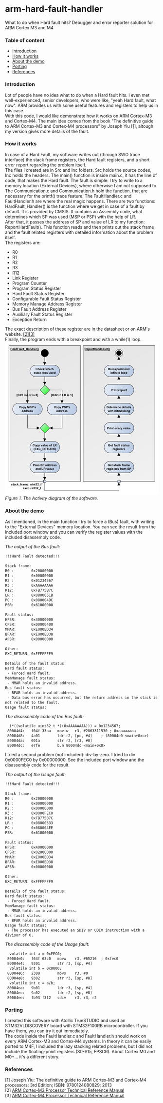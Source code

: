 # arm-hard-fault-handler
What to do when Hard fault hits? Debugger and error reporter solution for ARM Cortex M3 and M4.

### Table of content
- [Introduction](#introduction)
- [How it works](#how-it-works)
- [About the demo](#about-the-demo)
- [Porting](#porting)
- [References](#references)


### Introduction
Lot of people have no idea what to do when a Hard fault hits. I even met well-experienced, senior developers, who were like, "yeah Hard fault, what now". ARM provides us with some useful features and registers to help us in this case.<br>
With this code, I would like demonstrate how it works on ARM Cortex-M3 and Cortex-M4. The main idea comes from the book "The definitive guide to ARM Cortex-M3 and Cortex-M4 processors" by Joseph Yiu [[1]](#references), altough my version gives more details of the fault.

### How it works
In case of a Hard Fault, my software writes out (through SWO trace interface) the stack frame registers, the Hard fault registers, and a short error report regarding the problem itself.<br>
The files I created are in Src and Inc folders. Src holds the source codes, Inc holds the headers. The main() function is inside main.c, it has the line of code, that makes the Hard fault. The fault is simple: I try to write to a memory location (External Devices), where otherwise I am not supposed to. The Communication.c and Communication.h hold the function, that are necessary for the printf() trace feature. The FaultHandler.c and FaultHandler.h are where the real magic happens. There are two functions: HardFault_Handler() is the function where we get in case of a fault by default. It is provided by CMSIS. It contains an Assembly code, what determines which SP was used (MSP or PSP) with the help of LR.<br>
After that, it passes the address of SP and value of LR to my function: ReportHardFault(). This function reads and then prints out the stack frame and the fault related registers with detailed information about the problem itself.<br>
The registers are:
- R0
- R1
- R2
- R3
- R12
- Link Register
- Program Counter
- Program Status Register
- Hard Fault Status Register
- Configurable Fault Status Register
- Memory Manage Address Register
- Bus Fault Address Register
- Auxiliary Fault Status Register
- Exception Return

The exact description of these register are in the datasheet or on ARM's website. [[2]](#references)[[3]](#references) <br>
Finally, the program ends with a breakpoint and with a while(1) loop.
<br><img src="https://raw.githubusercontent.com/ferenc-nemeth/arm-hard-fault-handler/master/Design/FaultHandler.png" ><br>
*Figure 1. The Activity diagram of the software.*

### About the demo
As I mentioned, in the main function I try to force a (Bus) fault, with writing to the "External Devices" memory location. You can see the result from the included port window and you can verify the register values with the included disassembly code.

*The output of the Bus fault:*
```
!!!Hard Fault detected!!!

Stack frame:
R0 :        0x20000000
R1 :        0x00000000
R2 :        0x01234567
R3 :        0xAAAAAAAA
R12:        0xFB775B7C
LR :        0x0800051B
PC :        0x080004DC
PSR:        0x61000000

Fault status:
HFSR:       0x40000000
CFSR:       0x00000400
MMAR:       0xE000ED34
BFAR:       0xE000ED38
AFSR:       0x00000000

Other:
EXC_RETURN: 0xFFFFFFF9

Details of the fault status:
Hard fault status:
 - Forced Hard fault.
MemManage fault status:
 - MMAR holds an invalid address.
Bus fault status:
 - BFAR holds an invalid address.
 - Data bus error has occurred, but the return address in the stack is not related to the fault.
Usage fault status:

```

*The disassembly code of the Bus fault:*
```assembly
  (*((volatile uint32_t *)(0xAAAAAAAA))) = 0x1234567;
 80004d4:	f04f 33aa 	mov.w	r3, #2863311530	; 0xaaaaaaaa
 80004d8:	4a01      	ldr	r2, [pc, #4]	; (80004e0 <main+0xc>)
 80004da:	601a      	str	r2, [r3, #0]
 80004dc:	e7fe      	b.n	80004dc <main+0x8>
```

I tried a second problem (not included): div-by-zero. I tried to div 0x0000FEC0 by 0x00000000. See the included port window and the disassembly code for the result.

*The output of the Usage fault:*
```
!!!Hard Fault detected!!!

Stack frame:
R0 :        0x20000000
R1 :        0x00000000
R2 :        0x00000000
R3 :        0x0000FEC0
R12:        0xFB775B7C
LR :        0x08000533
PC :        0x080004EE
PSR:        0x61000000

Fault status:
HFSR:       0x40000000
CFSR:       0x02000000
MMAR:       0xE000ED34
BFAR:       0xE000ED38
AFSR:       0x00000000

Other:
EXC_RETURN: 0xFFFFFFF9

Details of the fault status:
Hard fault status:
 - Forced Hard fault.
MemManage fault status:
 - MMAR holds an invalid address.
Bus fault status:
 - BFAR holds an invalid address.
Usage fault status:
 - The processor has executed an SDIV or UDIV instruction with a divisor of 0.
```

*The disassembly code of the Usage fault:*
```Assembly
  volatile int a = 0xFEC0;
 80004e0:	f64f 63c0 	movw	r3, #65216	; 0xfec0
 80004e4:	9301      	str	r3, [sp, #4]
  volatile int b = 0x0000;
 80004e6:	2300      	movs	r3, #0
 80004e8:	9302      	str	r3, [sp, #8]
  volatile int c = a/b;
 80004ea:	9b01      	ldr	r3, [sp, #4]
 80004ec:	9a02      	ldr	r2, [sp, #8]
 80004ee:	fb93 f3f2 	sdiv	r3, r3, r2
```

### Porting
I created this software with Atollic TrueSTUDIO and used an STM32VLDISCOVERY board with STM32F100RB microcontroller. If you have them, you can try it out immediately.<br>
The code inside the FaultHandler.c and FaultHandler.h should work on every ARM Cortex-M3 and Cortex-M4 systems. In theory it can be easily ported to M4F, I included the lazy stacking related problems, but I did not include the floating-point registers (S0-S15, FPSCR). About Cortex M0 and M0+... it's a different story.

### References
[1] Joseph Yiu: The definitive guide to ARM Cortex-M3 and Cortex-M4 processors; 3rd Edition; ISBN: 9780124080829; 2013<br>
[2] [ARM Cortex-M3 Processor Technical Reference Manual](http://infocenter.arm.com/help/index.jsp?topic=/com.arm.doc.100165_0201_00_en/index.html)<br>
[3] [ARM Cortex-M4 Processor Technical Reference Manual](http://infocenter.arm.com/help/index.jsp?topic=/com.arm.doc.100166_0001_00_en/index.html)<br>
